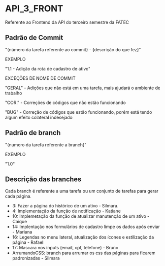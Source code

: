 # API_3_FRONT
Referente ao Frontend da API do terceiro semestre da FATEC

## Padrão de Commit
"{número da tarefa referente ao commit} - {descrição do que fez}"

EXEMPLO

"1.1 - Adição da rota de cadastro de ativo"

EXCEÇÕES DE NOME DE COMMIT

"GERAL" - Adições que não está em uma tarefa, mais ajudará o ambiente de trabalho

"COR." - Correções de códigos que não estão funcionando

"BUG" - Correção de códigos que estão funcionando, porém está tendo algum efeito colateral indesejado

## Padrão de branch
"{numero da tarefa referente a branch}"

EXEMPLO

"1.0"

## Descrição das branches
Cada branch é referente a uma tarefa ou um conjunto de tarefas para gerar cada página.

- 3: Fazer a página do histórico de um ativo - Silmara.
- 4: Implementação da função de notificação - Katiane
- 10: Implemetação da função de atualizar manutenção de um ativo - Caique
- 14: Implentação nos formulários de cadastro limpe os dados após enviar - Mariana
- 16: Legendas no menu lateral, atualização dos ícones e estilização da página - Rafael
- 17: Mascara nos inputs (email, cpf, telefone) - Bruno
- ArrumandoCSS: branch para arrumar os css das páginas para ficarem padronizadas - Silmara
